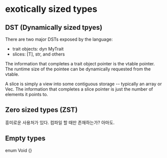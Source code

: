 # exotically sized types 

## DST (Dynamically sized tpyes)

There are two major DSTs exposed by the language:

- trait objects: dyn MyTrait
- slices: [T], str, and others

The information that completes a trait object pointer is the vtable pointer. The runtime 
size of the pointee can be dynamically requested from the vtable.

A slice is simply a view into some contiguous storage -- typically an array or Vec. The 
information that completes a slice pointer is just the number of elements it points to.

## Zero sized types (ZST)

흥미로운 사용처가 있다. 컴파일 할 때만 존재하는가? 아마도.


## Empty types 

enum Void {}







